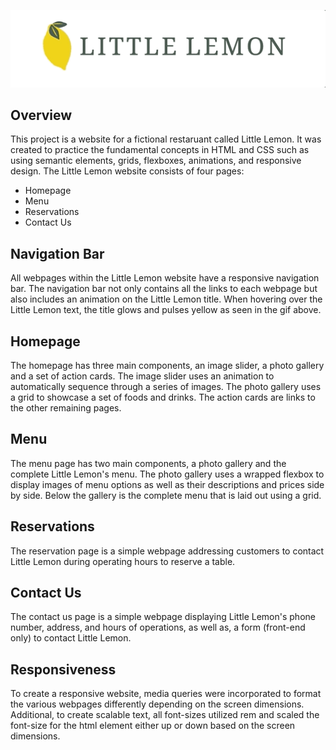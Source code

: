<p align="center">
    <img src="images/animation.gif">
</p>

<h2>Overview</h2>
<p>
This project is a website for a fictional restaruant called Little Lemon. It was created to practice the fundamental concepts in HTML and CSS such as using semantic elements, grids, flexboxes, animations, and responsive design. The Little Lemon website consists of four pages:
<ul>
    <li>Homepage</li>
    <li>Menu</li>
    <li>Reservations</li>
    <li>Contact Us</li>
</ul>
</p>

<h2>Navigation Bar</h2>
<p>
All webpages within the Little Lemon website have a responsive navigation bar. The navigation bar not only contains all the links to each webpage but also includes an animation on the Little Lemon title. When hovering over the Little Lemon text, the title glows and pulses yellow as seen in the gif above.
</p>

<h2>Homepage</h2>
<p>
The homepage has three main components, an image slider, a photo gallery and a set of action cards. The image slider uses an animation to automatically sequence through a series of images. The photo gallery uses a grid to showcase a set of foods and drinks. The action cards are links to the other remaining pages.
</p>

<h2>Menu</h2>
<p>
The menu page has two main components, a photo gallery and the complete Little Lemon's menu. The photo gallery uses a wrapped flexbox to display images of menu options as well as their descriptions and prices side by side. Below the gallery is the complete menu that is laid out using a grid.
</p>

<h2>Reservations</h2>
<p>
The reservation page is a simple webpage addressing customers to contact Little Lemon during operating hours to reserve a table.
</p>

<h2>Contact Us</h2>
<p>
The contact us page is a simple webpage displaying Little Lemon's phone number, address, and hours of operations, as well as, a form (front-end only) to contact Little Lemon. 
</p>

<h2>Responsiveness</h2>
<p>
To create a responsive website, media queries were incorporated to format the various webpages differently depending on the screen dimensions. Additional, to create scalable text, all font-sizes utilized rem and scaled the font-size for the html element either up or down based on the screen dimensions.
</p>
